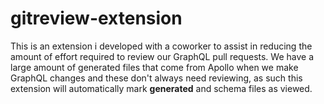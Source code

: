 # gitreview-extension
This is an extension i developed with a coworker to assist in reducing the amount of effort required to review our GraphQL pull requests. We have a large amount of generated files that come from Apollo when we make GraphQL changes and these don't always need reviewing, as such this extension will automatically mark __generated__ and schema files as viewed.

